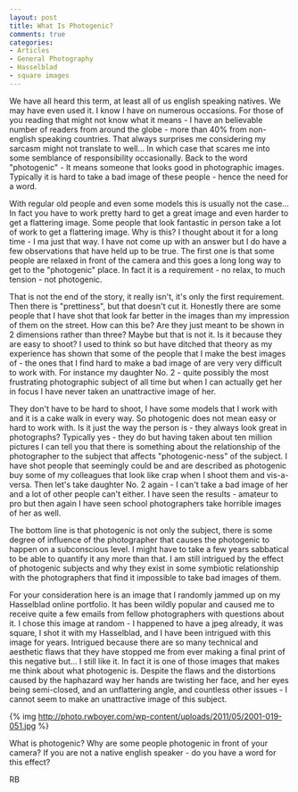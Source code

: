 ```yaml
---
layout: post
title: What Is Photogenic?
comments: true
categories:
- Articles
- General Photography
- Hasselblad
- square images
---
```

We have all heard this term, at least all of us english speaking natives. We may have even used it. I know I have on numerous occasions. For those of you reading that might not know what it means - I have an believable number of readers from around the globe - more than 40% from non-english speaking countries. That always surprises me considering my sarcasm might not translate to well... In which case that scares me into some semblance of responsibility occasionally. Back to the word "photogenic" - It means someone that looks good in photographic images. Typically it is hard to take a bad image of these people - hence the need for a word.

With regular old people and even some models this is usually not the case... In fact you have to work pretty hard to get a great image and even harder to get a flattering image. Some people that look fantastic in person take a lot of work to get a flattering image. Why is this? I thought about it for a long time - I ma just that way. I have not come up with an answer but I do have a few observations that have held up to be true. The first one is that some people are relaxed in front of the camera and this goes a long long way to get to the "photogenic" place. In fact it is a requirement - no relax, to much tension - not photogenic.

That is not the end of the story, it really isn't, it's only the first requirement. Then there is "prettiness", but that doesn't cut it. Honestly there are some people that I have shot that look far better in the images than my impression of them on the street. How can this be? Are they just meant to be shown in 2 dimensions rather than three? Maybe but that is not it. Is it because they are easy to shoot? I used to think so but have ditched that theory as my experience has shown that some of the people that I make the best images of - the ones that I find hard to make a bad image of are very very difficult to work with. For instance my daughter No. 2 - quite possibly the most frustrating photographic subject of all time but when I can actually get her in focus I have never taken an unattractive image of her.

They don't have to be hard to shoot, I have some models that I work with and it is a cake walk in every way. So photogenic does not mean easy or hard to work with. Is it just the way the person is - they always look great in photographs? Typically yes - they do but having taken about ten million pictures I can tell you that there is something about the relationship of the photographer to the subject that affects "photogenic-ness" of the subject. I have shot people that seemingly could be and are described as photogenic buy some of my colleagues that look like crap when I shoot them and vis-a-versa. Then let's take daughter No. 2 again - I can't take a bad image of her and a lot of other people can't either. I have seen the results - amateur to pro but then again I have seen school photographers take horrible images of her as well.

The bottom line is that photogenic is not only the subject, there is some degree of influence of the photographer that causes the photogenic to happen on a subconscious level. I might have to take a few years sabbatical to be able to quantify it any more than that. I am still intrigued by the effect of photogenic subjects and why they exist in some symbiotic relationship with the photographers that find it impossible to take bad images of them.

For your consideration here is an image that I randomly jammed up on my Hasselblad online portfolio. It has been wildly popular and caused me to receive quite a few emails from fellow photographers with questions about it. I chose this image at random - I happened to have a jpeg already, it was square, I shot it with my Hasselblad, and I have been intrigued with this image for years. Intrigued because there are so many technical and aesthetic flaws that they have stopped me from ever making a final print of this negative but... I still like it. In fact it is one of those images that makes me think about what photogenic is. Despite the flaws and the distortions caused by the haphazard way her hands are twisting her face, and her eyes being semi-closed, and an unflattering angle, and countless other issues - I cannot seem to make an unattractive image of this subject.

{% img http://photo.rwboyer.com/wp-content/uploads/2011/05/2001-019-051.jpg %}

What is photogenic? Why are some people photogenic in front of your camera? If you are not a native english speaker - do you have a word for this effect?

RB
